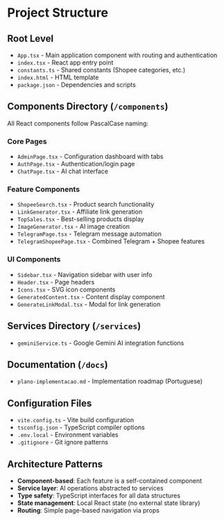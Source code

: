 # Project Structure

## Root Level
- `App.tsx` - Main application component with routing and authentication
- `index.tsx` - React app entry point
- `constants.ts` - Shared constants (Shopee categories, etc.)
- `index.html` - HTML template
- `package.json` - Dependencies and scripts

## Components Directory (`/components`)
All React components follow PascalCase naming:

### Core Pages
- `AdminPage.tsx` - Configuration dashboard with tabs
- `AuthPage.tsx` - Authentication/login page
- `ChatPage.tsx` - AI chat interface

### Feature Components
- `ShopeeSearch.tsx` - Product search functionality
- `LinkGenerator.tsx` - Affiliate link generation
- `TopSales.tsx` - Best-selling products display
- `ImageGenerator.tsx` - AI image creation
- `TelegramPage.tsx` - Telegram message automation
- `TelegramShopeePage.tsx` - Combined Telegram + Shopee features

### UI Components
- `Sidebar.tsx` - Navigation sidebar with user info
- `Header.tsx` - Page headers
- `Icons.tsx` - SVG icon components
- `GeneratedContent.tsx` - Content display component
- `GenerateLinkModal.tsx` - Modal for link generation

## Services Directory (`/services`)
- `geminiService.ts` - Google Gemini AI integration functions

## Documentation (`/docs`)
- `plano-implementacao.md` - Implementation roadmap (Portuguese)

## Configuration Files
- `vite.config.ts` - Vite build configuration
- `tsconfig.json` - TypeScript compiler options
- `.env.local` - Environment variables
- `.gitignore` - Git ignore patterns

## Architecture Patterns
- **Component-based**: Each feature is a self-contained component
- **Service layer**: AI operations abstracted to services
- **Type safety**: TypeScript interfaces for all data structures
- **State management**: Local React state (no external state library)
- **Routing**: Simple page-based navigation via props